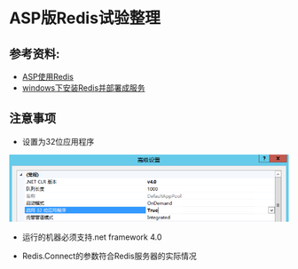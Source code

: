 # ASP版Redis试验整理

## 参考资料:

* [ASP使用Redis](https://www.jiezhe.net/post/51.html)
* [windows下安装Redis并部署成服务](https://blog.csdn.net/liangxw1/article/details/82864581)

## 注意事项

* 设置为32位应用程序

<img src="src/1.png" />

* 运行的机器必须支持.net framework 4.0

* Redis.Connect的参数符合Redis服务器的实际情况
